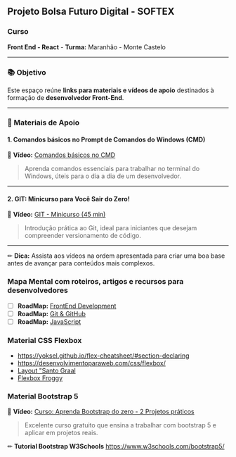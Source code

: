 ## Projeto Bolsa Futuro Digital - SOFTEX

### Curso
**Front End - React**  - **Turma:** Maranhão - Monte Castelo  

---

### 📚 Objetivo
Este espaço reúne **links para materiais e vídeos de apoio** destinados à formação de **desenvolvedor Front-End**.  

---

### 📌 Materiais de Apoio

#### 1. Comandos básicos no Prompt de Comandos do Windows (CMD)
🎥 **Vídeo:** [Comandos básicos no CMD](https://www.youtube.com/watch?v=y9Ko4R0iTMA)  
> Aprenda comandos essenciais para trabalhar no terminal do Windows, úteis para o dia a dia de um desenvolvedor.

---

#### 2. GIT: Minicurso para Você Sair do Zero!
🎥 **Vídeo:** [GIT - Minicurso (45 min)](https://www.youtube.com/watch?v=ts-H3W1uLMM)  
> Introdução prática ao Git, ideal para iniciantes que desejam compreender versionamento de código.

---

✏ **Dica:** Assista aos vídeos na ordem apresentada para criar uma boa base antes de avançar para conteúdos mais complexos.

### Mapa Mental com roteiros, artigos e recursos para desenvolvedores

- [ ] **RoadMap:** [FrontEnd Development](https://roadmap.sh/frontend?r=frontend-beginner)
- [ ] **RoadMap:** [Git & GitHub](https://roadmap.sh/git-github)
- [ ] **RoadMap:** [JavaScript](https://roadmap.sh/javascript)

### Material CSS Flexbox

- https://yoksel.github.io/flex-cheatsheet/#section-declaring 
- https://desenvolvimentoparaweb.com/css/flexbox/
- [Layout "Santo Graal](https://codepen.io/tarciozemel/pen/RQzGEB)
- [Flexbox Froggy](https://flexboxfroggy.com/)


### Material Bootstrap 5
🎥 **Vídeo:** [Curso: Aprenda Bootstrap do zero - 2 Projetos práticos](https://www.udemy.com/course/aprenda-bootstrap-do-zero-2-projetos-praticos/)  
> Excelente curso gratuito que ensina a trabalhar com bootstrap 5 e aplicar em projetos reais.

✏ **Tutorial Bootstrap W3Schools** https://www.w3schools.com/bootstrap5/ 